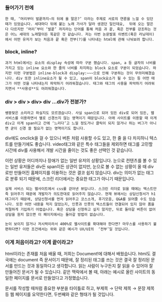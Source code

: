 ### 들어가기 전에

    한 때, ‘머리부터 발끝까지~의 뒤에 올 말은?’ 이라는 주제로 서로의 연륜을 느낄 수 있던 때가 있었습니다. 세대마다 뒤에 붙는 노래 가사가 달라 생겼던 일인데요,  뒤에 오는 말은 다 다르지만 ‘머리’부터 ‘발끝’ 까지라는 단어를 통해 처음 과 끝, 혹은 전부를 강조하는 것은 어느 세대의 노래말이든 똑같은 것 같습니다. 저는 이번 논문발표 이벤트(혹은 러닝데이)에서 어떤 유저가 보는 처음과 끝 혹은 전부(?)를 나타내는 html에 관해 나눠보려 합니다.

### block, inline?

    과거 html에서는 요소의 display 속성에 따라 구분 했습니다. span, a 등 글자의 너비를 가지고 있는 inline 요소와 한 줄의 너비를 차지하는 block 요소로 구분이 되었습니다. 하지만 이런 구분법은 inline-block과 display:~~~으로 인해 구분하는 것이 무의미해졌습니다. div 또한 inline요소가 될 수 있고, span이 block요소가 될 수 있는 등 어떤 태그가 어떤 것을 나타내는지 파악하기 어려워졌습니다. 태그와 태그의 사용을 파악하기 어려워지면서 **사용성**도 어려워졌습니다.

### div > div > div> div ...div가 전분가?

    쌩뚱맞은 소리라고 하실지도 모르겠습니다. 사실 span으로 되어 있든 div로 되어 있든, 웹서비스를 이용하면서 별로 신경쓰지 않는 영역이기 때문입니다. 아래 사이트를 이용할 때 이게 div고 이게 span이고 간에 ‘느리다’고 느낄 정도거나 클릭이 되지 않거나 하는 버그가 아니면 굳이 신경 쓸 필요가 없는 영역이기도 합니다.

div에도 onclick을 걸 수 있으니 버튼 처럼 사용할 수도 있고, 한 줄 을 다 차지하니 텍스트를 만들기에도 좋습니다. video태그와 같은 특수 태그들을 제외하면 태그를 고민할 시간에 div를 사용해서 개발 시간을 줄이는 것도 좋은 선택인 것 같습니다.

이런 상황은 어디까지나 장애가 없는 일반 유저의 상황입니다. 눈으로 컨텐츠를 볼 수 있는 일반 유저들은 div든 span이든 상관이 없지만, 눈으로 볼 수 없는 상황이 올 때 div로만 만들어진 홈페이지를 이용하는 것은 결코 쉽지 않습니다. div는 의미가 없는 태그로 분류 되기 때문에, 스크린 리더에서는 중요한 태그가 아니기 때문입니다.

    실제 서비스 되는 웹사이트에서 css를 걷어낸 뷰입니다. 스크린 리더로 읽을 때에는 텍스트만 죽 읽어주기 때문에 개발자가 의도한대로 읽어주지 않습니다. 현재 뷰에서는 상담신청서가 h1태그이기 때문에, 상담신청서를 먼저 읽어주고 코스소개, 후기모음, Q&A를 읽어줄 수도 있습니다. 또한 어떤 내용을 적지 않았는지, 인풋과 인풋의 텍스트들이 연결되어 있지 않아 폼을 적절하게 기입하기 어렵습니다. 혹은 상담을 신청하고 싶지 않지만, 뒤로 돌아갈 버튼이 없어 상담을 원치 않으면 이 페이지에서는 돌아갈 방법이 없습니다.

    눈이 보이지 않거나 저시력이라서 400%로 웹사이트를 확대해야 한다면? 마우스를 사용하기 불편하다면? 이런 조건에서는 위와 같은 예시가 UX/UI의  ‘전부’일 것입니다.

### 이게 처음이라고? 이게 끝이라고?

html이라는 존재를 처음 배울 때, 저희는 Document!에 대해서 배웠습니다. html도 결국에는 document 즉 문서이기 때문에, 잘 정리된 태그를 쓰는 것은 결국 잘 정리된 문서를 만드는 것과 동일하다고 생각합니다. 읽는 사람이 누구든지 잘 읽을 수 있어야 잘 만들어진 문서가 될 수 있습니다. 같은 맥락에서 볼 때, 아래는 예시로 올린 사이트의 동일한 페이지를 문서로 만들었다고 가정했습니다.

문서를 작성할 때처럼 중요한 부분을 타이틀로 하고, 부제목 → 단락 제목 → 문장 제목 등 웹 페이지를 요약한다면, 두번째와 같은 형태가 될 것입니다.
